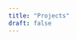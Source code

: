 ```yaml
---
title: "Projects"
draft: false
---
```


<!-- markdownlint-disable MD013 -->

<!-- markdownlint-disable MD013 -->

